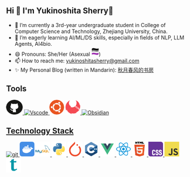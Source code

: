 ## Hi 👋  I'm Yukinoshita Sherry🌙 
- 🔭 I’m currently a 3rd-year undergraduate student in College of Computer Science and Technology, Zhejiang University, China. 
- 🌱 I’m eagerly learning AI/ML/DS skills, especially in fields of NLP, LLM Agents, AI4bio.
- 😄 Pronouns: She/Her (Asexual <img src="https://raw.githubusercontent.com/YukinoshitaSherry/qycf_picbed/main/img/flag.png" alt="asexual" width="20" height="25"/>)
- 📫 How to reach me: yukinoshitasherry@gmail.com
- ✨ My Personal Blog (written in Mandarin): <a href="https:yukinoshitasherry.github.io" target="blank"> 秋月春风的书房 </a>

## Tools
<a href="https://github.com" target="blank"> <img src="https://raw.githubusercontent.com/YukinoshitaSherry/qycf_picbed/main/img/githubb.png" alt="Github" width="45" height="40"/> </a> 
<a href="https://code.visualstudio.com/" target="blank"> <img src="https://cdn.jsdelivr.net/gh/devicons/devicon/icons/vscode/vscode-original.svg" alt="Vscode" width="40" height="40"/> </a> 
<img src="https://raw.githubusercontent.com/YukinoshitaSherry/qycf_picbed/main/img/ubuntu_.png" alt="Ubuntu" width="40" height="40"/> </a> <a href="https://ubuntu.com/" target="blank" rel="noreferrer"> 
<img src="https://raw.githubusercontent.com/YukinoshitaSherry/qycf_picbed/main/img/apifox.png" alt="Apifox" width="40" height="40"/> </a> <a href="https://apifox.com/" target="blank" rel="noreferrer"> 
<a href="https://obsidian.md/" target="_blank"> <img src="https://obsidian.md/favicon.ico" alt="Obsidian" width="40" height="40"/> </a> <a href="https://www.centos.org/" target="blank"> 

## Technology Stack
<a href="https://git-scm.com/" target="_blank" rel="noreferrer"> <img src="https://www.vectorlogo.zone/logos/git-scm/git-scm-icon.svg" alt="git" width="40" height="40"/> </a>
<img src="https://raw.githubusercontent.com/YukinoshitaSherry/qycf_picbed/main/img/Docker.png" alt="Docker" width="40" height="40"/> </a> <a href="https://www.docker.com/" target="blank" rel="noreferrer"> 
<a href="https://www.mysql.com/" target="_blank" rel="noreferrer"> <img src="https://raw.githubusercontent.com/devicons/devicon/master/icons/mysql/mysql-original-wordmark.svg" alt="mysql" width="40" height="40"/> </a> 
<a href="https://www.python.org" target="_blank" rel="noreferrer"> <img src="https://raw.githubusercontent.com/devicons/devicon/master/icons/python/python-original.svg" alt="python" width="40" height="40"/> </a>
<a href="https://pytorch.org/" target="_blank" rel="noreferrer"> <img src="https://raw.githubusercontent.com/YukinoshitaSherry/qycf_picbed/main/img/pytorch_.png" alt="pytorch" width="40" height="40"/> </a>
<a href="https://isocpp.org/" target="_blank" rel="noreferrer"> <img src="https://raw.githubusercontent.com/github/explore/80688e429a7d4ef2fca1e82350fe8e3517d3494d/topics/cpp/cpp.png" alt="cpp" width="40" height="40"/> </a> 
<a href="https://cn.vuejs.org/" target="_blank" rel="noreferrer"> <img src="https://raw.githubusercontent.com/YukinoshitaSherry/qycf_picbed/main/img/Vue.png" alt="vue" width="40" height="40"/> </a> 
<a href="https://react.dev/" target="_blank" rel="noreferrer"> <img src="https://raw.githubusercontent.com/YukinoshitaSherry/qycf_picbed/main/img/react.png" alt="react" width="40" height="40"/> </a> 
<a href="https://html.spec.whatwg.org/multipage/" target="_blank" rel="noreferrer"> <img src="https://raw.githubusercontent.com/github/explore/80688e429a7d4ef2fca1e82350fe8e3517d3494d/topics/html/html.png" alt="html" width="40" height="40"/> </a> 
<a href="https://www.w3.org/Style/CSS/Overview.en.html" target="_blank" rel="noreferrer"> <img src="https://raw.githubusercontent.com/github/explore/80688e429a7d4ef2fca1e82350fe8e3517d3494d/topics/css/css.png" alt="css" width="40" height="40"/> </a> 
<a href="https://www.w3schools.com/Js/" target="_blank" rel="noreferrer"> <img src="https://raw.githubusercontent.com/github/explore/80688e429a7d4ef2fca1e82350fe8e3517d3494d/topics/javascript/javascript.png" alt="javascript" width="40" height="40"/> </a> 
<a href="https://typst.app/" target="_blank" rel="noreferrer"> <img src="https://raw.githubusercontent.com/YukinoshitaSherry/qycf_picbed/main/img/typst.png" alt="typst" width="40" height="40"/> </a> 


<!--
a ✨ _special_ ✨ repository because its `README.md` (this file) appears on your GitHub profile.

Here are some ideas to get you started:

- 🔭 I’m currently working on ...
- 🌱 I’m currently learning ...
- 👯 I’m looking to collaborate on ...
- 🤔 I’m looking for help with ...
- 💬 Ask me about ...
- 📫 How to reach me: ...
- 😄 Pronouns: ...
- ⚡ Fun fact: ...
-->
